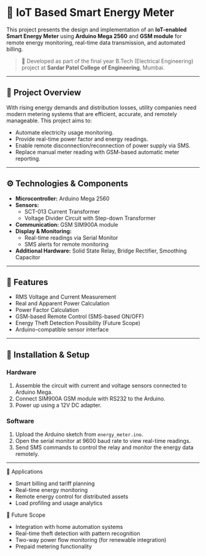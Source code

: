 # 🔌 IoT Based Smart Energy Meter

This project presents the design and implementation of an **IoT-enabled Smart Energy Meter** using **Arduino Mega 2560** and **GSM module** for remote energy monitoring, real-time data transmission, and automated billing.

> 📍 Developed as part of the final year B.Tech (Electrical Engineering) project at **Sardar Patel College of Engineering**, Mumbai.

---

## 📖 Project Overview

With rising energy demands and distribution losses, utility companies need modern metering systems that are efficient, accurate, and remotely manageable. This project aims to:

- Automate electricity usage monitoring.
- Provide real-time power factor and energy readings.
- Enable remote disconnection/reconnection of power supply via SMS.
- Replace manual meter reading with GSM-based automatic meter reporting.

---

## ⚙️ Technologies & Components

- **Microcontroller:** Arduino Mega 2560
- **Sensors:**
  - SCT-013 Current Transformer
  - Voltage Divider Circuit with Step-down Transformer
- **Communication:** GSM SIM900A module
- **Display & Monitoring:**
  - Real-time readings via Serial Monitor
  - SMS alerts for remote monitoring
- **Additional Hardware:** Solid State Relay, Bridge Rectifier, Smoothing Capacitor

---

## 🧮 Features

- RMS Voltage and Current Measurement
- Real and Apparent Power Calculation
- Power Factor Calculation
- GSM-based Remote Control (SMS-based ON/OFF)
- Energy Theft Detection Possibility (Future Scope)
- Arduino-compatible sensor interface

---

## 🧰 Installation & Setup

### Hardware
1. Assemble the circuit with current and voltage sensors connected to Arduino Mega.
2. Connect SIM900A GSM module with RS232 to the Arduino.
3. Power up using a 12V DC adapter.

### Software
1. Upload the Arduino sketch from `energy_meter.ino`.
2. Open the serial monitor at 9600 baud rate to view real-time readings.
3. Send SMS commands to control the relay and monitor the energy data remotely.

---

📌 Applications

- Smart billing and tariff planning
- Real-time energy monitoring
- Remote energy control for distributed assets
- Load profiling and usage analytics

🔮 Future Scope
- Integration with home automation systems
- Real-time theft detection with pattern recognition
- Two-way power flow monitoring (for renewable integration)
- Prepaid metering functionality
